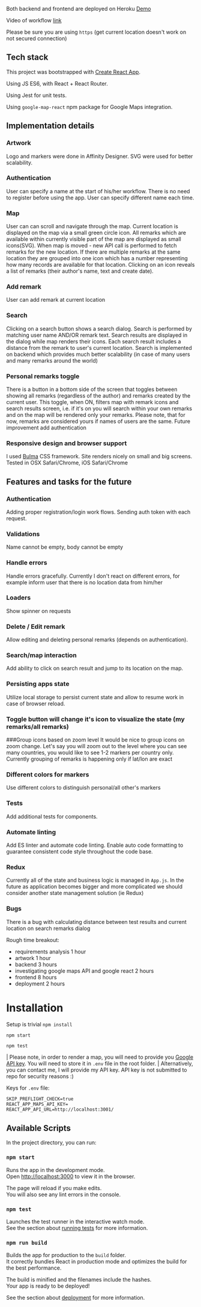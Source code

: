 Both backend and frontend are deployed on Heroku [Demo](https://map-marks.herokuapp.com)

Video of workflow [link](https://drive.google.com/open?id=1SCK6vxmxqiyhu9tP3fJVTQcqDdzOl2go)

Please be sure you are using `https` (get current location doesn't work on not secured connection)

## Tech stack
This project was bootstrapped with [Create React App](https://github.com/facebook/create-react-app).

Using JS ES6, with React + React Router.

Using Jest for unit tests.

Using `google-map-react` npm package for Google Maps integration.

## Implementation details

### Artwork
Logo and markers were done in Affinity Designer.
SVG were used for better scalability.

### Authentication
User can specify a name at the start of his/her workflow.
There is no need to register before using the app.
User can specify different name each time.

### Map
User can can scroll and navigate through the map.
Current location is displayed on the map via a small green circle icon.
All remarks which are available within currently visible part of the map are displayed as small icons(SVG).
When map is moved - new API call is performed to fetch remarks for the new location.
If there are multiple remarks at the same location they are grouped into one icon
which has a number representing how many records are available for that location.
Clicking on an icon reveals a list of remarks (their author's name, text and create date).

### Add remark
User can add remark at current location

### Search
Clicking on a search button shows a search dialog. Search is performed by matching user name AND/OR remark text.
Search results are displayed in the dialog while map renders their icons.
Each search result includes a distance from the remark to user's current location.
Search is implemented on backend which provides much better scalability (in case of many users and many remarks around the world)

### Personal remarks toggle
There is a button in a bottom side of the screen that toggles between showing all remarks (regardless of the author)
and remarks created by the current user. This toggle, when ON, filters map with remark icons and search results screen, i.e. if it's on you will search within your own remarks and on the map will be rendered only your remarks.
Please note, that for now, remarks are considered yours if names of users are the same. Future improvement add authentication

### Responsive design and browser support
I used [Bulma](https://bulma.io) CSS framework.
Site renders nicely on small and big screens.
Tested in OSX Safari/Chrome, iOS Safari/Chrome

## Features and tasks for the future

### Authentication
Adding proper registration/login work flows. Sending auth token with each request.

### Validations
Name cannot be empty, body cannot be empty

### Handle errors
Handle errors gracefully. Currently I don't react on different errors, 
for example inform user that there is no location data from him/her

### Loaders
Show spinner on requests

### Delete / Edit remark
Allow editing and deleting personal remarks (depends on authentication).

### Search/map interaction
Add ability to click on search result and jump to its location on the map.

### Persisting apps state
Utilize local storage to persist current state and allow to resume work in case of browser reload.

### Toggle button will change it's icon to visualize the state (my remarks/all remarks)

###Group icons based on zoom level
It would be nice to group icons on zoom change. Let's say you will zoom out to the level where you can see many countries, 
you would like to see 1-2 markers per country only. 
Currently grouping of remarks is happening only if lat/lon are exact 

### Different colors for markers
Use different colors to distinguish personal/all other's markers

### Tests
Add additional tests for components.

### Automate linting
Add ES linter and automate code linting. Enable auto code formatting to guarantee consistent code style throughout the code base.

### Redux
Currently all of the state and business logic is managed in `App.js`. In the future as application becomes bigger and more complicated we should consider another state management solution (ie Redux)

### Bugs
There is a bug with calculating distance between test results and current location on search remarks dialog 

Rough time breakout:
- requirements analysis 1 hour
- artwork 1 hour
- backend 3 hours
- investigating google maps API and google react  2 hours
- frontend 8 hours
- deployment 2 hours

# Installation
Setup is trivial
`npm install`

`npm start`

`npm test`

| Please note, in order to render a map, you will need to provide you [Google API key](https://console.cloud.google.com/). You will need to store it in `.env` file in the root folder.
| Alternatively, you can contact me, I will provide my API key. API key is not submitted to repo for security reasons :)

Keys for `.env` file:
```
SKIP_PREFLIGHT_CHECK=true
REACT_APP_MAPS_API_KEY=
REACT_APP_API_URL=http://localhost:3001/
```

## Available Scripts

In the project directory, you can run:

### `npm start`

Runs the app in the development mode.<br>
Open [http://localhost:3000](http://localhost:3000) to view it in the browser.

The page will reload if you make edits.<br>
You will also see any lint errors in the console.

### `npm test`

Launches the test runner in the interactive watch mode.<br>
See the section about [running tests](https://facebook.github.io/create-react-app/docs/running-tests) for more information.

### `npm run build`

Builds the app for production to the `build` folder.<br>
It correctly bundles React in production mode and optimizes the build for the best performance.

The build is minified and the filenames include the hashes.<br>
Your app is ready to be deployed!

See the section about [deployment](https://facebook.github.io/create-react-app/docs/deployment) for more information.
